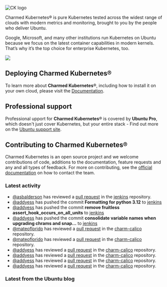 ![CK logo](https://assets.ubuntu.com/v1/451d4cf4-Charmed+Kubernetes_RGB_onWhite_2022.svg)

Charmed Kubernetes® is pure Kubernetes tested across the widest range of clouds with modern metrics and monitoring, brought to you by the people who deliver Ubuntu.

Google, Microsoft, and many other institutions run Kubernetes on Ubuntu because we focus on the latest container capabilities in modern kernels. That’s why it’s the top choice for enterprise Kubernetes, too.

![](https://assets.ubuntu.com/v1/843c77b6-juju-at-a-glace.svg)

## Deploying Charmed Kubernetes®

To learn more about **Charmed Kubernetes**®, including how to install it on your own cloud, please visit the [Documentation][docs].

## Professional support

Professional upport for **Charmed Kubernetes**® is covered by **Ubuntu Pro**, which doesn't just cover Kubernetes, but your entire stack - Find out more on the [Ubuntu support site](https://ubuntu.com/support).

## Contributing to Charmed Kubernetes®

Charmed Kubernetes is an open source project and we welcome contributions of code, additions to the documentation, feature requests and any and all types of feedback. For more on contributing, see the [official documentation][get-in-touch] on how to contact the team.

<!-- LINKS -->
[docs]: https://ubuntu.com/kubernetes/docs
[get-in-touch]: https://ubuntu.com/kubernetes/docs/get-in-touch

### Latest activity

<!-- activity starts -->
 - [@asbalderson](https://github.com/asbalderson) has reviewed a [pull request](https://github.com/charmed-kubernetes/jenkins/pull/1534) in the [jenkins](https://github.com/charmed-kubernetes/jenkins) repository.
 - [@addyess](https://github.com/addyess) has pushed the commit **Formatting for python 3.12** to [jenkins](https://github.com/charmed-kubernetes/jenkins)
 - [@addyess](https://github.com/addyess) has pushed the commit **remove fruitless assert_hook_occurs_on_all_units** to [jenkins](https://github.com/charmed-kubernetes/jenkins)
 - [@addyess](https://github.com/addyess) has pushed the commit **consolidate variable names when upgrading chrams and snap...** to [jenkins](https://github.com/charmed-kubernetes/jenkins)
 - [@mateoflorido](https://github.com/mateoflorido) has reviewed a [pull request](https://github.com/charmed-kubernetes/charm-calico/pull/108) in the [charm-calico](https://github.com/charmed-kubernetes/charm-calico) repository.
 - [@mateoflorido](https://github.com/mateoflorido) has reviewed a [pull request](https://github.com/charmed-kubernetes/charm-calico/pull/108) in the [charm-calico](https://github.com/charmed-kubernetes/charm-calico) repository.
 - [@addyess](https://github.com/addyess) has reviewed a [pull request](https://github.com/charmed-kubernetes/charm-calico/pull/108) in the [charm-calico](https://github.com/charmed-kubernetes/charm-calico) repository.
 - [@addyess](https://github.com/addyess) has reviewed a [pull request](https://github.com/charmed-kubernetes/charm-calico/pull/108) in the [charm-calico](https://github.com/charmed-kubernetes/charm-calico) repository.
 - [@addyess](https://github.com/addyess) has reviewed a [pull request](https://github.com/charmed-kubernetes/charm-calico/pull/108) in the [charm-calico](https://github.com/charmed-kubernetes/charm-calico) repository.
 - [@addyess](https://github.com/addyess) has reviewed a [pull request](https://github.com/charmed-kubernetes/charm-calico/pull/108) in the [charm-calico](https://github.com/charmed-kubernetes/charm-calico) repository.
<!-- activity ends -->

<!-- roadmap starts -->

<!-- roadmap ends -->

### Latest from the Ubuntu blog

<!-- blog starts -->

<!-- blog ends -->
